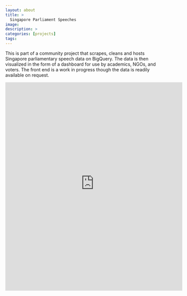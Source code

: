 ```yaml
---
layout: about
title: > 
  Singapore Parliament Speeches
image: 
description: >
categories: [projects]
tags:
---
```


This is part of a community project that scrapes, cleans and hosts Singapore parliamentary speech data on BigQuery. The data is then visualized in the form of a dashboard for use by academics, NGOs, and voters. The front end is a work in progress though the data is readily available on request.

<iframe src="https://singapore-parliament-speeches.streamlit.app/" 
style="border:none;width:110%;height:650px;" scrolling="yes" target="_blank"></iframe>
